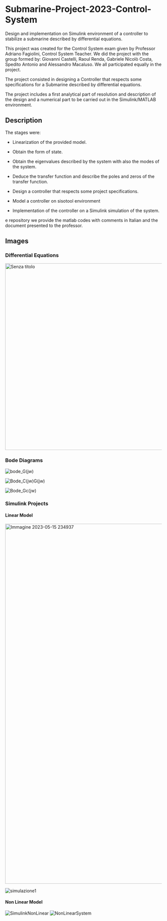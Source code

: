 # Submarine-Project-2023-Control-System
Design and implementation on Simulink environment of a controller to stabilize a submarine described by differential equations.


This project was created for the Control System exam given by Professor Adriano Fagiolini, Control System Teacher. We did the project with the group formed by: Giovanni Castelli, Raoul Renda, Gabriele Nicolò Costa, Spedito Antonio and Alessandro Macaluso. We all participated equally in the project.

The project consisted in designing a Controller that respects some specifications for a Submarine described by differential equations.

The project includes a first analytical part of resolution and description of the design and a numerical part to be carried out in the Simulink/MATLAB environment.

## Description
The stages were:

- Linearization of the provided model.

- Obtain the form of state.

- Obtain the eigenvalues described by the system with also the modes of the system.

- Deduce the transfer function and describe the poles and zeros of the transfer function.

- Design a controller that respects some project specifications.

- Model a controller on sisotool environment

- Implementation of the controller on a Simulink simulation of the system.


e repository we provide the matlab codes with comments in Italian and the document presented to the professor.


## Images
### Differential Equations

<img width="600" alt="Senza titolo" src="https://github.com/AshenClock7613/Submarine-Project-2023-Control-System/assets/66488273/2c40bb7d-ff3b-44eb-a16a-3e6e8ebfc64e">

### Bode Diagrams

![bode_G(jw)](https://github.com/AshenClock7613/Submarine-Project-2023-Control-System/assets/66488273/e9009029-dd8a-4cf0-9d0d-74612576c8ef)

![Bode_C(jw)G(jw)](https://github.com/AshenClock7613/Submarine-Project-2023-Control-System/assets/66488273/50202dbd-814b-4e75-9d13-68bf02c5f00e)

![Bode_Gc(jw)](https://github.com/AshenClock7613/Submarine-Project-2023-Control-System/assets/66488273/b1d179f8-bb08-4a48-8c45-e36623578a86)

### Simulink Projects

#### Linear Model

<img width="1157" alt="Immagine 2023-05-15 234937" src="https://github.com/AshenClock7613/Submarine-Project-2023-Control-System/assets/66488273/aa18de01-1195-41e1-8187-2dbd8d86b12f">

![simulazione1](https://github.com/AshenClock7613/Submarine-Project-2023-Control-System/assets/66488273/90d139d1-8180-4084-a7eb-0190476222a1)
#### Non Linear Model
![SimulinkNonLinear](https://github.com/AshenClock7613/Submarine-Project-2023-Control-System/assets/66488273/b75bec65-ed73-448e-9292-9e95a1bb56ec)
![NonLinearSystem](https://github.com/AshenClock7613/Submarine-Project-2023-Control-System/assets/66488273/b2ae5d85-bb7a-4c89-8531-360c6dbc363e)


